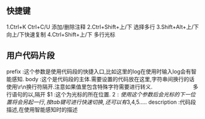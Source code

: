 ## 快捷键
1.Ctrl+K Ctrl+C/U       添加/删除注释
2.Ctrl+Shift+上/下      选择多行
3.Shift+Alt+上/下       向上/下快速复制
4.Ctrl+Shift+上/下      多行光标


## 用户代码片段
prefix      :这个参数是使用代码段的快捷入口,比如这里的log在使用时输入log会有智能感知.
body        :这个是代码段的主体.需要设置的代码放在这里,字符串间换行的话使用\r\n换行符隔开.注意如果值里包含特殊字符需要进行转义.
　　　　　　　 多行语句的以,隔开
$1          :这个为光标的所在位置.
$2          :使用这个参数后会光标的下一位置将会另起一行,按tab键可进行快速切换,还可以有$3,$4,$5.....
description :代码段描述,在使用智能感知时的描述